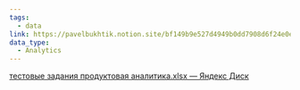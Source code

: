 ```yaml
---
tags:
  - data
link: https://pavelbukhtik.notion.site/bf149b9e527d4949b0dd7908d6f24e0e?v=507b2b0af8964b708dd05dcee2674540
data_type:
  - Analytics
---
```

[тестовые задания продуктовая аналитика.xlsx — Яндекс Диск](https://disk.yandex.ru/i/gnE6oizgNty6DQ)